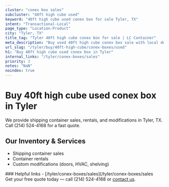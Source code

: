 ```yaml
---
cluster: "conex box sales"
subcluster: "40ft high cube used"
keyword: "40ft high cube used conex box for sale Tyler, TX"
intent: "Transactional-Local"
page_type: "Location-Product"
city: "Tyler, TX"
title_tag: "Tyler 40ft high cube conex box for sale | LC Container"
meta_description: "Buy used 40ft high cube conex box sale with local delivery in Tyler, TX. LC Container — local Since 2003. Request a fast quote today."
url_slug: "/tyler/buy/40ft-high-cube/conex-boxes/used"
h1: "Buy 40ft high cube used conex box in Tyler"
internal_links: "/tyler/conex-boxes/sales"
priority: 3
notes: "NaN"
noindex: true
---
```


# Buy 40ft high cube used conex box in Tyler

We provide shipping container sales, rentals, and modifications in Tyler, TX. Call (214) 524-4168 for a fast quote.

## Our Inventory & Services
- Shipping container sales
- Container rentals
- Custom modifications (doors, HVAC, shelving)

<div data-section="internal-links">
### Helpful links
- [/tyler/conex-boxes/sales](/tyler/conex-boxes/sales
</div>

<div data-section="cta">
Get your free quote today — call (214) 524-4168 or <a href="/contact">contact us</a>.
</div>

<script type="application/ld+json">{"@context":"https://schema.org","@type":"FAQPage","mainEntity":[{"@type":"Question","name":"How much does delivery cost in Tyler, TX?","acceptedAnswer":{"@type":"Answer","text":"Delivery costs vary by distance and container size. Most deliveries in Tyler, TX range from $150-$300. Call (214) 524-4168 for an exact quote based on your specific location."}},{"@type":"Question","name":"Do you offer financing or payment plans?","acceptedAnswer":{"@type":"Answer","text":"We accept major credit cards, checks, and can discuss commercial terms for bulk purchases. Call (214) 524-4168 to discuss options."}},{"@type":"Question","name":"Can you customize containers in Tyler, TX?","acceptedAnswer":{"@type":"Answer","text":"Yes — we perform modifications like doors, HVAC, insulation, and shelving. Request a custom quote at (214) 524-4168 or via our contact form."}}]}</script>
